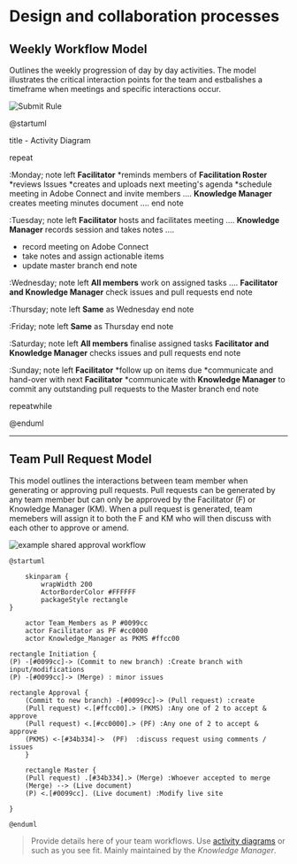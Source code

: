 # Design and collaboration processes

## Weekly Workflow Model 

Outlines the weekly progression of day by day activities. The model illustrates the critical interaction points for the team and estbalishes a timeframe when meetings and specific interactions occur.

![Submit Rule](https://www.plantuml.com/plantuml/img/bLJ1ZjGm3BttAtn3McdX3glLZa0h8RGN1ebpchYjDMao9CwK-NliTBjqO5QK7YebyNlsUtRoaDaaBgDl6YRs270BEyjq8Zx39p9zCYCqJS8Z6cwQzqynE7F-q8J821uxRW3kslj7OyaJ6uxfxbrx3x9xat2au3ACEBQOCiJk8f9YWAynCrR433WHJXa-vrmmwuvDaXKpcE2W77qqGXVm9midCeN-ZHprA1LfSBO3kY8IdW-10knSR14-nX3GSgMX8D9mAKfmR-MRHNm9SVBeUeGd4uHtbhBKiB2AgA9h5sqPCV128MM0kY8cVPFojxWqYFnPNBUS_4wqeRI4DYQn96FEQgSoiJa8XoPUYRjv3dqH4V-mfiOeT4PM9YEalP1QRPLfnLWnRgnzaMOueouQxH-qoGGxh1tuZYvSzs3d_M9-rJ35TD1ovcoe0lBXiYyhssfXh_HfG7i0ghDJmuv5KYNy8MlE5-qPIhfQszwCMBbCXXS5Q-HZed_X5l8rR6-uf2rcT1ICfun_k_5_DkHDFkpBbhki_UwYzt6IhckdwXI0ArXlQ1p74iZgD6YoGNwtyIH3CH4FysMzphb6rjXNnvmZQ33f1Jv3B2nlLd0wnXVID8u7XLuVolaDcmRoidYGVNdrVW40)

@startuml

title  - Activity Diagram 

repeat

:Monday;
note left
  <b>Facilitator</b> 
  *reminds members of <b>Facilitation Roster</b>
  *reviews Issues
  *creates and uploads next meeting's agenda
  *schedule meeting in Adobe Connect and invite members
  ....
  <b>Knowledge Manager</b> creates meeting minutes document
  ....
end note

:Tuesday;
note left
  <b>Facilitator</b> hosts and facilitates meeting
  ....
  <b>Knowledge Manager</b> records session and takes notes
  ....
  * record meeting on Adobe Connect
  * take notes and assign actionable items
  * update master branch
end note

:Wednesday;
note left
  <b>All members</b> work on assigned tasks
  ....
  <b>Facilitator and Knowledge Manager</b> check issues and pull requests
end note

:Thursday;
note left
  <b>Same</b> as Wednesday
end note

:Friday;
note left
  <b>Same</b> as Thursday
end note

:Saturday;
note left
  <b>All members</b> finalise assigned tasks
  <b>Facilitator and Knowledge Manager</b> checks issues and pull requests
end note

:Sunday;
note left
  <b>Facilitator</b>
  *follow up on items due
  *communicate and hand-over with next <b>Facilitator</b>
  *communicate with <b>Knowledge Manager</b> to commit any outstanding pull requests to the Master branch
end note

repeatwhile

@enduml

---
## Team Pull Request Model

This model outlines the interactions between team member when generating or approving pull requests. Pull requests can be generated by any team member but can only be approved by the Facilitator (F) or Knowledge Manager (KM). When a pull request is generated, team memebers will assign it to both the F and KM who will then discuss with each other to approve or amend.

![example shared approval workflow](https://www.plantuml.com/plantuml/img/ZLFHIkj047tEViL0GUn3Ox2-MEHYBHGk6YWe-20YqyqqNTpivkvkMehux-vaerSl2dUUaipCEMVEJ2vzG1UwHeCGcNzMfaM73Ro8BDixREzL5RPmMXGYWnXp6QoxiguYjx3QEXWj-qZP5kKprdGR3fh0aGneQatYLGZE8lV27M7pL5Ap9kS1FQnWL1JdvrAAB1KiKIgj0l8pvvSmah8eM44gk3PshwcgwQb44-bIsNLv2wFDXak5-E26tqO5XK5P4qSwNerXyZ3mFKv-mV72DeqA42mOsiFQeP7RCSmMZZ3Gy0vx5Is8ndJXfB6LsYZP0_fly4foDKK0Q9I9KfNt7VdFUkPjw-mETLJ3dlmWu2legjCwsladGeM8BPEu60dYQ_eYVnXiUCovD_eIU-Rc0DOGs0sSCXbAIMs08y1U3_s4b9nFICl_n-b9B-8KqxFrT7h6KoG0c5NAoyxxTnhel38ro6W3cU3XvDqp1XeEvwzx9VeGz_todTpyWot_j8ZxhQKTdqWlb2eMtN0kGGnb4xRvHkq8AYixLZ8UA98DmpBoVujWLl91743pPw_IMk9Y-EOloLJnlte3)

```
@startuml 

	skinparam {
		wrapWidth 200
	    ActorBorderColor #FFFFFF
	    packageStyle rectangle
}

    actor Team_Members as P #0099cc
	actor Facilitator as PF #cc0000
	actor Knowledge_Manager as PKMS #ffcc00

rectangle Initiation {
(P) -[#0099cc]-> (Commit to new branch) :Create branch with input/modifications
(P) -[#0099cc]-> (Merge) : minor issues

rectangle Approval {
    (Commit to new branch) -[#0099cc]-> (Pull request) :create    
    (Pull request) <.[#ffcc00].> (PKMS) :Any one of 2 to accept & approve
    (Pull request) <.[#cc0000].> (PF) :Any one of 2 to accept & approve
    (PKMS) <-[#34b334]->  (PF)  :discuss request using comments / issues
    }

    rectangle Master {
    (Pull request) .[#34b334].> (Merge) :Whoever accepted to merge
    (Merge) --> (Live document)
    (P) <.[#0099cc]. (Live document) :Modify live site      

}

@enduml
```
> Provide details here of your team workflows. Use [activity diagrams](https://github.sydney.edu.au/crli/EDPC5022-2019/wiki/Sequence-Activity-Interaction-diagrams) or such as you see fit. Mainly maintained by the *Knowledge Manager*. 
